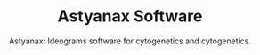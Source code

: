 <h1 align="center">Astyanax Software</h1>
<p align="center">Astyanax: Ideograms software for cytogenetics and cytogenetics.</p>